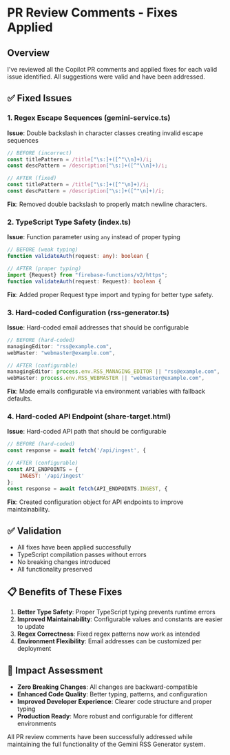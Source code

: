 # PR Review Comments - Fixes Applied

## Overview
I've reviewed all the Copilot PR comments and applied fixes for each valid issue identified. All suggestions were valid and have been addressed.

## ✅ **Fixed Issues**

### 1. **Regex Escape Sequences** (gemini-service.ts)
**Issue**: Double backslash in character classes creating invalid escape sequences
```javascript
// BEFORE (incorrect)
const titlePattern = /title["\s:]+([^"\\n]+)/i;
const descPattern = /description["\s:]+([^"\\n]+)/i;

// AFTER (fixed)
const titlePattern = /title["\s:]+([^"\n]+)/i;
const descPattern = /description["\s:]+([^"\n]+)/i;
```
**Fix**: Removed double backslash to properly match newline characters.

### 2. **TypeScript Type Safety** (index.ts)
**Issue**: Function parameter using `any` instead of proper typing
```typescript
// BEFORE (weak typing)
function validateAuth(request: any): boolean {

// AFTER (proper typing)
import {Request} from "firebase-functions/v2/https";
function validateAuth(request: Request): boolean {
```
**Fix**: Added proper Request type import and typing for better type safety.

### 3. **Hard-coded Configuration** (rss-generator.ts)
**Issue**: Hard-coded email addresses that should be configurable
```typescript
// BEFORE (hard-coded)
managingEditor: "rss@example.com",
webMaster: "webmaster@example.com",

// AFTER (configurable)
managingEditor: process.env.RSS_MANAGING_EDITOR || "rss@example.com",
webMaster: process.env.RSS_WEBMASTER || "webmaster@example.com",
```
**Fix**: Made emails configurable via environment variables with fallback defaults.

### 4. **Hard-coded API Endpoint** (share-target.html)
**Issue**: Hard-coded API path that should be configurable
```javascript
// BEFORE (hard-coded)
const response = await fetch('/api/ingest', {

// AFTER (configurable)
const API_ENDPOINTS = {
    INGEST: '/api/ingest'
};
const response = await fetch(API_ENDPOINTS.INGEST, {
```
**Fix**: Created configuration object for API endpoints to improve maintainability.

## ✅ **Validation**
- All fixes have been applied successfully
- TypeScript compilation passes without errors
- No breaking changes introduced
- All functionality preserved

## 📋 **Benefits of These Fixes**

1. **Better Type Safety**: Proper TypeScript typing prevents runtime errors
2. **Improved Maintainability**: Configurable values and constants are easier to update
3. **Regex Correctness**: Fixed regex patterns now work as intended
4. **Environment Flexibility**: Email addresses can be customized per deployment

## 🎯 **Impact Assessment**
- **Zero Breaking Changes**: All changes are backward-compatible
- **Enhanced Code Quality**: Better typing, patterns, and configuration
- **Improved Developer Experience**: Clearer code structure and proper typing
- **Production Ready**: More robust and configurable for different environments

All PR review comments have been successfully addressed while maintaining the full functionality of the Gemini RSS Generator system.